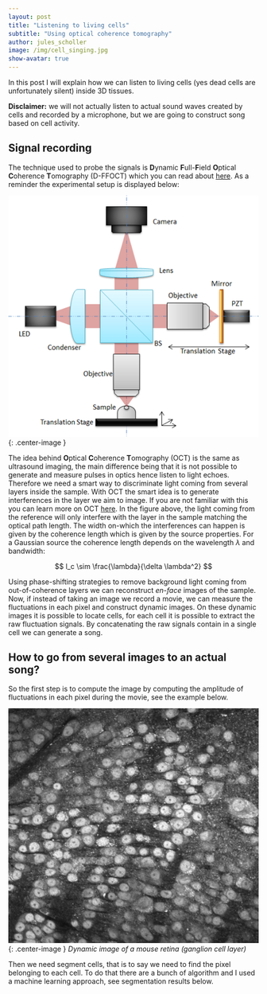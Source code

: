 ```yaml
---
layout: post
title: "Listening to living cells"
subtitle: "Using optical coherence tomography"
author: jules_scholler
image: /img/cell_singing.jpg
show-avatar: true
---
```


In this post I will explain how we can listen to living cells (yes dead cells are unfortunately silent) inside 3D tissues.

**Disclaimer:** we will not actually listen to actual sound waves created by cells and recorded by a microphone, but we are going to construct song based on cell activity.

## Signal recording

The technique used to probe the signals is **D**ynamic **F**ull-**F**ield **O**ptical **C**oherence **T**omography (D-FFOCT) which you can read about [here](https://www.jscholler.com/2019-01-28-dffoct/). As a reminder the experimental setup is displayed below:

![FFOCT setup](../img/ffoct_setup.png){: .center-image }

The idea behind **O**ptical **C**oherence **T**omography (OCT) is the same as ultrasound imaging, the main difference being that it is not possible to generate and measure pulses in optics hence listen to light echoes. Therefore we need a smart way to discriminate light coming from several layers inside the sample. With OCT the smart idea is to generate interferences in the layer we aim to image. If you are not familiar with this you can learn more on OCT [here](https://www.jscholler.com/2019-01-28-ffoct/). In the figure above, the light coming from the reference will only interfere with the layer in the sample matching the optical path length. The width on-which the interferences can happen is given by the coherence length which is given by the source properties. For a Gaussian source the coherence length depends on the wavelength $\lambda$ and bandwidth:

$$ l_c \sim \frac{\lambda}{\delta \lambda^2} $$

Using phase-shifting strategies to remove background light coming from out-of-coherence layers we can reconstruct *en-face* images of the sample. Now, if instead of taking an image we record a movie, we can measure the fluctuations in each pixel and construct dynamic images. On these dynamic images it is possible to locate cells, for each cell it is possible to extract the raw fluctuation signals. By concatenating the raw signals contain in a single cell we can generate a song.

## How to go from several images to an actual song?

So the first step is to compute the image by computing the amplitude of fluctuations in each pixel during the movie, see the example below.

![Mouse GCL](../img/listening_to_cells/mouse_gcl.jpg){: .center-image }
*Dynamic image of a mouse retina (ganglion cell layer)*

Then we need segment cells, that is to say we need to find the pixel belonging to each cell. To do that there are a bunch of algorithm and I used a machine learning approach, see segmentation results below.
